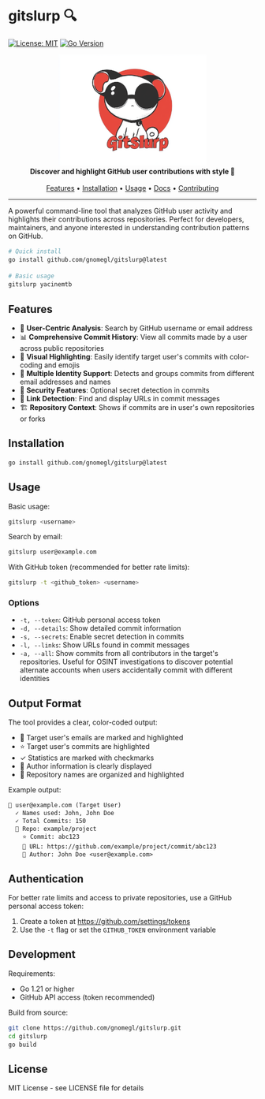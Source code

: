 # gitslurp 🔍

[![License: MIT](https://img.shields.io/badge/License-MIT-yellow.svg)](https://opensource.org/licenses/MIT)
[![Go Version](https://img.shields.io/github/go-mod/go-version/gnomegl/gitslurp)](https://golang.org/doc/devel/release.html)

<div align="center">
  <img src="docs/assets/logo.png" alt="gitslurp logo" width="300">
  <br>
  <strong>Discover and highlight GitHub user contributions with style 🎨</strong>
  <br><br>
  <a href="#features">Features</a> •
  <a href="#installation">Installation</a> •
  <a href="#usage">Usage</a> •
  <a href="#documentation">Docs</a> •
  <a href="#contributing">Contributing</a>
</div>

---

A powerful command-line tool that analyzes GitHub user activity and highlights their contributions across repositories. Perfect for developers, maintainers, and anyone interested in understanding contribution patterns on GitHub.

```bash
# Quick install
go install github.com/gnomegl/gitslurp@latest

# Basic usage
gitslurp yacinemtb
```

## Features

- 🎯 **User-Centric Analysis**: Search by GitHub username or email address
- 📊 **Comprehensive Commit History**: View all commits made by a user across public repositories
- 🎨 **Visual Highlighting**: Easily identify target user's commits with color-coding and emojis
- 🔄 **Multiple Identity Support**: Detects and groups commits from different email addresses and names
- 🔐 **Security Features**: Optional secret detection in commits
- 🔗 **Link Detection**: Find and display URLs in commit messages
- 🏗️ **Repository Context**: Shows if commits are in user's own repositories or forks

## Installation

```bash
go install github.com/gnomegl/gitslurp@latest
```

## Usage

Basic usage:
```bash
gitslurp <username>
```

Search by email:
```bash
gitslurp user@example.com
```

With GitHub token (recommended for better rate limits):
```bash
gitslurp -t <github_token> <username>
```

### Options

- `-t, --token`: GitHub personal access token
- `-d, --details`: Show detailed commit information
- `-s, --secrets`: Enable secret detection in commits
- `-l, --links`: Show URLs found in commit messages
- `-a, --all`: Show commits from all contributors in the target's repositories. Useful for OSINT investigations to discover potential alternate accounts when users accidentally commit with different identities

## Output Format

The tool provides a clear, color-coded output:
- 📍 Target user's emails are marked and highlighted
- ⭐ Target user's commits are highlighted
- ✓ Statistics are marked with checkmarks
- 👤 Author information is clearly displayed
- 📂 Repository names are organized and highlighted

Example output:
```
📍 user@example.com (Target User)
  ✓ Names used: John, John Doe
  ✓ Total Commits: 150
  📂 Repo: example/project
    ⭐ Commit: abc123
    🔗 URL: https://github.com/example/project/commit/abc123
    👤 Author: John Doe <user@example.com>
```

## Authentication

For better rate limits and access to private repositories, use a GitHub personal access token:

1. Create a token at https://github.com/settings/tokens
2. Use the `-t` flag or set the `GITHUB_TOKEN` environment variable

## Development

Requirements:
- Go 1.21 or higher
- GitHub API access (token recommended)

Build from source:
```bash
git clone https://github.com/gnomegl/gitslurp.git
cd gitslurp
go build
```

## License

MIT License - see LICENSE file for details

